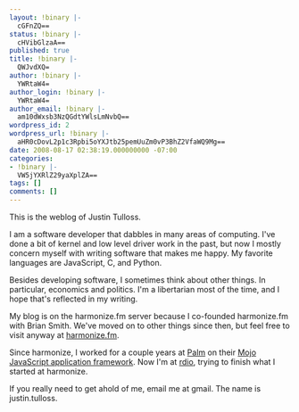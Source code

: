```yaml
---
layout: !binary |-
  cGFnZQ==
status: !binary |-
  cHVibGlzaA==
published: true
title: !binary |-
  QWJvdXQ=
author: !binary |-
  YWRtaW4=
author_login: !binary |-
  YWRtaW4=
author_email: !binary |-
  am10dWxsb3NzQGdtYWlsLmNvbQ==
wordpress_id: 2
wordpress_url: !binary |-
  aHR0cDovL2p1c3Rpbi5oYXJtb25pemUuZm0vP3BhZ2VfaWQ9Mg==
date: 2008-08-17 02:38:19.000000000 -07:00
categories:
- !binary |-
  VW5jYXRlZ29yaXplZA==
tags: []
comments: []
---
```

This is the weblog of Justin Tulloss.

I am a software developer that dabbles in many areas of computing. I've done a bit of kernel and low level driver work in the past, but now I mostly concern myself with writing software that makes me happy. My favorite languages are JavaScript, C, and Python.

Besides developing software, I sometimes think about other things. In particular, economics and politics. I'm a libertarian most of the time, and I hope that's reflected in my writing.

My blog is on the harmonize.fm server because I co-founded harmonize.fm with Brian Smith. We've moved on to other things since then, but feel free to visit anyway at <a href="http://harmonize.fm">harmonize.fm</a>.

Since harmonize, I worked for a couple years at <a href="http://www.palm.com/">Palm</a> on their <a href="http://developer.palm.com/">Mojo JavaScript application framework</a>. Now I'm at <a href="http://rdio.com" target="_blank">rdio</a>, trying to finish what I started at harmonize.

If you really need to get ahold of me, email me at gmail. The name is justin.tulloss.
